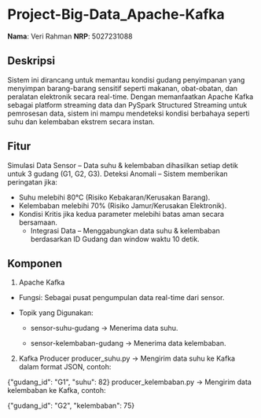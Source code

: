 # Project-Big-Data_Apache-Kafka

**Nama**: Veri Rahman
**NRP**: 5027231088

## Deskripsi
Sistem ini dirancang untuk memantau kondisi gudang penyimpanan yang menyimpan barang-barang sensitif seperti makanan, obat-obatan, dan peralatan elektronik secara real-time. Dengan memanfaatkan Apache Kafka sebagai platform streaming data dan PySpark Structured Streaming untuk pemrosesan data, sistem ini mampu mendeteksi kondisi berbahaya seperti suhu dan kelembaban ekstrem secara instan.

## Fitur
Simulasi Data Sensor – Data suhu & kelembaban dihasilkan setiap detik untuk 3 gudang (G1, G2, G3).
Deteksi Anomali – Sistem memberikan peringatan jika:
- Suhu melebihi 80°C (Risiko Kebakaran/Kerusakan Barang).
- Kelembaban melebihi 70% (Risiko Jamur/Kerusakan Elektronik).
- Kondisi Kritis jika kedua parameter melebihi batas aman secara bersamaan.
  - Integrasi Data – Menggabungkan data suhu & kelembaban berdasarkan ID Gudang dan window waktu 10 detik.
 
## Komponen
1. Apache Kafka
- Fungsi: Sebagai pusat pengumpulan data real-time dari sensor.

- Topik yang Digunakan:

  - sensor-suhu-gudang → Menerima data suhu.

  - sensor-kelembaban-gudang → Menerima data kelembaban.

2. Kafka Producer
producer_suhu.py → Mengirim data suhu ke Kafka dalam format JSON, contoh:

{"gudang_id": "G1", "suhu": 82}
producer_kelembaban.py → Mengirim data kelembaban ke Kafka, contoh:

{"gudang_id": "G2", "kelembaban": 75}
